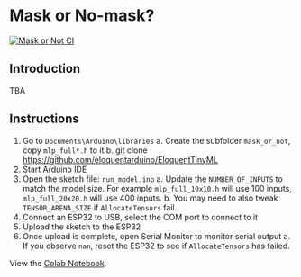 # Mask or No-mask?

[![Mask or Not CI](https://github.com/lisaong/stackup-workshops/workflows/Mask%20or%20Not%20CI/badge.svg)](https://github.com/lisaong/stackup-workshops/actions?query=workflow%3A%22Mask+or+Not+CI%22)

## Introduction
TBA

## Instructions
1. Go to `Documents\Arduino\libraries`
  a. Create the subfolder `mask_or_not`, copy `mlp_full*.h` to it
  b. git clone https://github.com/eloquentarduino/EloquentTinyML
2. Start Arduino IDE
3. Open the sketch file: `run_model.ino`
  a. Update the `NUMBER_OF_INPUTS` to match the model size. For example `mlp_full_10x10.h` will use 100 inputs, `mlp_full_20x20.h` will use 400 inputs.
  b. You may need to also tweak `TENSOR_ARENA_SIZE` if `AllocateTensors` fail.
4. Connect an ESP32 to USB, select the COM port to connect to it
5. Upload the sketch to the ESP32
6. Once upload is complete, open Serial Monitor to monitor serial output
  a. If you observe `nan`, reset the ESP32 to see if `AllocateTensors` has failed.

View the [Colab Notebook](mask_or_not.ipynb).